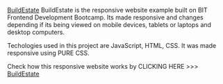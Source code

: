 [BuildEstate](https://github.com/SlobodanStojkovic/BuildEstate)
BuildEstate is the responsive website example built on BIT Frontend Development Bootcamp. Its made responsive and changes depending if its being viewed on mobile devices, tablets or laptops and desktop computers.

Techologies used in this project are JavaScript, HTML, CSS. It was made responsive using PURE CSS.

Check how this responsive website works by CLICKING HERE >>> [BuildEstate](https://slobodanstojkovic.github.io/BuildEstate/)